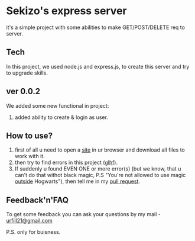 # Sekizo's express server
it's a simple project with some abilities to make GET/POST/DELETE req to server.

## Tech
In this project, we used node.js and express.js, to create this server and try to upgrade skills.

## ver 0.0.2
We added some new functional in project:
1. added ability to create & login as user.

## How to use?
1. first of all u need to open a [site](https://github.com/Se-ki-zo/P.W.14/tree/dev) in ur browser and download all files to work with it.
2. then try to find errors in this project ([glhf](https://ivan.bessarabov.ru/blog/gl-hf)).
3. If suddenly u found EVEN ONE or more error(s) (but we know, that u can't do that withot black magic, P.S "You're not allowed to use magic [outside](https://harrypotter.fandom.com/f/p/3258895044706340242) Hogwarts"), then tell me in my [pull request](https://docs.github.com/en/github/collaborating-with-issues-and-pull-requests/about-pull-requests).

## Feedback'n'FAQ
To get some feedback you can ask your questions by my mail - urfill21@gmail.com

P.S. only for buisness.
